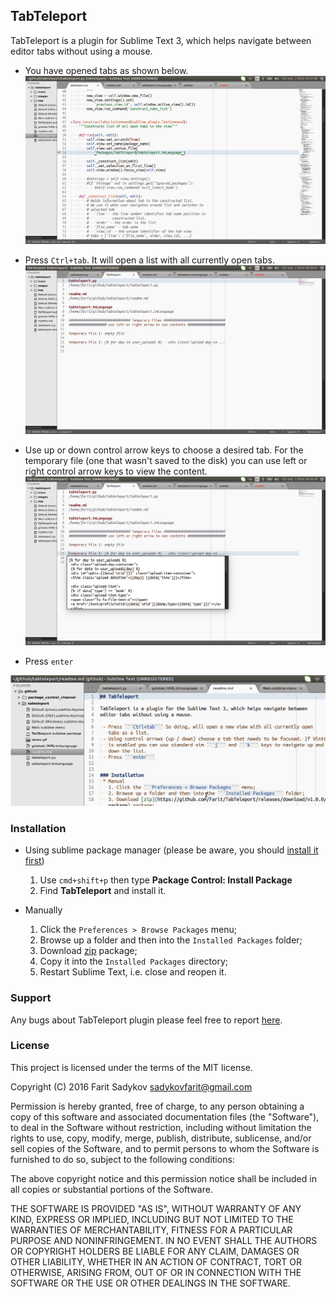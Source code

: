 ## TabTeleport

TabTeleport is a plugin for Sublime Text 3, which helps navigate between
editor tabs without using a mouse.

 - You have opened tabs as shown below.
   ![](https://github.com/Farit/TabTeleport/raw/master/images/open_tabs.png)

 - Press ```Ctrl+tab```. It will open a list with all currently open tabs.
   ![](https://github.com/Farit/TabTeleport/raw/master/images/open_tabteleport.png)

 - Use up or down control arrow keys to choose a desired tab.
   For the temporary file (one that wasn't saved to the disk) you can use
   left or right control arrow keys to view the content.
   ![](https://github.com/Farit/TabTeleport/raw/master/images/show_popup.png)

 - Press ```enter```

 ![Alt Text](https://github.com/Farit/TabTeleport/raw/master/images/demo.gif)

### Installation
 * Using sublime package manager (please be aware, you should [install it first](https://packagecontrol.io/installation))
    1. Use ```cmd+shift+p``` then type **Package Control: Install Package**
    2. Find **TabTeleport** and install it.

 * Manually
   1. Click the ```Preferences > Browse Packages``` menu;
   2. Browse up a folder and then into the ```Installed Packages``` folder;
   3. Download [zip](https://github.com/Farit/TabTeleport/releases/download/v1.3.0/TabTeleport.sublime-package) package;
   4. Copy it into the ```Installed Packages``` directory;
   5. Restart Sublime Text, i.e. close and reopen it.

### Support

Any bugs about TabTeleport plugin please feel free to report [here](https://github.com/Farit/TabTeleport/issues).

### License

This project is licensed under the terms of the MIT license.

Copyright (C) 2016 Farit Sadykov sadykovfarit@gmail.com

Permission is hereby granted, free of charge, to any person obtaining a copy of this software and associated documentation files (the "Software"), to deal in the Software without restriction, including without limitation the rights to use, copy, modify, merge, publish, distribute, sublicense, and/or sell copies of the Software, and to permit persons to whom the Software is furnished to do so, subject to the following conditions:

The above copyright notice and this permission notice shall be included in all copies or substantial portions of the Software.

THE SOFTWARE IS PROVIDED "AS IS", WITHOUT WARRANTY OF ANY KIND, EXPRESS OR IMPLIED, INCLUDING BUT NOT LIMITED TO THE WARRANTIES OF MERCHANTABILITY, FITNESS FOR A PARTICULAR PURPOSE AND NONINFRINGEMENT. IN NO EVENT SHALL THE AUTHORS OR COPYRIGHT HOLDERS BE LIABLE FOR ANY CLAIM, DAMAGES OR OTHER LIABILITY, WHETHER IN AN ACTION OF CONTRACT, TORT OR OTHERWISE, ARISING FROM, OUT OF OR IN CONNECTION WITH THE SOFTWARE OR THE USE OR OTHER DEALINGS IN THE SOFTWARE.
